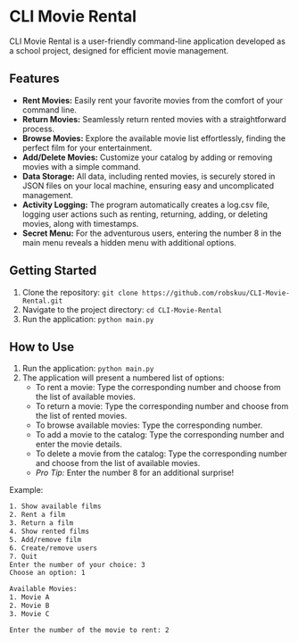 # CLI Movie Rental

CLI Movie Rental is a user-friendly command-line application developed as a school project, designed for efficient movie management.

## Features
- **Rent Movies:** Easily rent your favorite movies from the comfort of your command line.
- **Return Movies:** Seamlessly return rented movies with a straightforward process.
- **Browse Movies:** Explore the available movie list effortlessly, finding the perfect film for your entertainment.
- **Add/Delete Movies:** Customize your catalog by adding or removing movies with a simple command.
- **Data Storage:** All data, including rented movies, is securely stored in JSON files on your local machine, ensuring easy and uncomplicated management.
- **Activity Logging:** The program automatically creates a log.csv file, logging user actions such as renting, returning, adding, or deleting movies, along with timestamps.
- **Secret Menu:** For the adventurous users, entering the number 8 in the main menu reveals a hidden menu with additional options.

## Getting Started
1. Clone the repository: `git clone https://github.com/robskuu/CLI-Movie-Rental.git`
2. Navigate to the project directory: `cd CLI-Movie-Rental`
3. Run the application: `python main.py`

## How to Use
1. Run the application: `python main.py`
2. The application will present a numbered list of options:
   - To rent a movie: Type the corresponding number and choose from the list of available movies.
   - To return a movie: Type the corresponding number and choose from the list of rented movies.
   - To browse available movies: Type the corresponding number.
   - To add a movie to the catalog: Type the corresponding number and enter the movie details.
   - To delete a movie from the catalog: Type the corresponding number and choose from the list of available movies.
   - *Pro Tip:* Enter the number 8 for an additional surprise!

Example:
```bash
1. Show available films
2. Rent a film
3. Return a film
4. Show rented films
5. Add/remove film
6. Create/remove users
7. Quit
Enter the number of your choice: 3
Choose an option: 1

Available Movies:
1. Movie A
2. Movie B
3. Movie C

Enter the number of the movie to rent: 2
